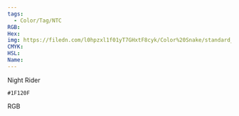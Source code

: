 ```yaml
---
tags:
  - Color/Tag/NTC
RGB:
Hex:
img: https://filedn.com/l0hpzxl1f01yT7GHxtF8cyk/Color%20Snake/standard_csv_to_svg//1F120F.svg
CMYK:
HSL:
Name:
---
```

Night Rider
```palette
#1F120F
```
RGB
